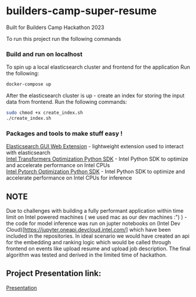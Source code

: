 # builders-camp-super-resume

Built for Builders Camp Hackathon 2023

To run this project run the following commands

### Build and run on localhost
To spin up a local elasticsearch cluster and frontend for the application
Run the following:
```bash
docker-compose up
```

After the elasticsearch cluster is up - create an index for storing the input data from frontend.
Run the following commands:
```bash
sudo chmod +x create_index.sh
./create_index.sh  
```

### Packages and tools to make stuff easy !
[Elasticsearch GUI Web Extension](https://chrome.google.com/webstore/detail/elasticvue/hkedbapjpblbodpgbajblpnlpenaebaa?hl=en) - lightweight extension used to interact with elasticsearch <br>
[Intel Transformers Optimization Python SDK](https://github.com/intel/intel-extension-for-transformers) - Intel Python SDK to optimize and accelerate performance on Intel CPUs <br>
[Intel Pytorch Optimization Python SDK](https://github.com/intel/intel-extension-for-pytorch) - Intel Python SDK to optimize and accelerate performance on Intel CPUs for inference<br>


## NOTE
Due to challenges with building a fully performant application within time limit on Intel powered machines ( we used mac as our dev machines :") ) - the code for model inference was run on jupter notebooks on (Intel Dev Cloud)[https://jupyter.oneapi.devcloud.intel.com/] which have been included in the repositories. In ideal scenario we would have created an api for the embedding and ranking logic which would be called through frontend on events like upload resume and upload job description. The final algorithm was tested and derived in the limited time of hackathon.

## Project Presentation link:
[Presentation](https://docs.google.com/presentation/d/1u6hiRiW8ikNjFJkNsNWLTQ6TlrmfJ2j2k2h3LWu5AwU/edit?usp=sharing)
